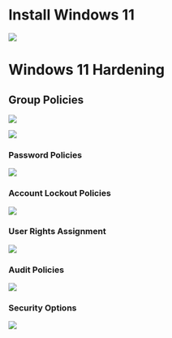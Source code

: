 # Install Windows 11

![](https://github.com/JonmarCorpuz/SecondBrain/blob/main/Assets/Whitespace.png)

# Windows 11 Hardening

## Group Policies

![](https://github.com/JonmarCorpuz/Procedures/blob/main/Windows%20Client/Assets/Password%20Policies%20pt1.png)

![](https://github.com/JonmarCorpuz/Procedures/blob/main/Windows%20Client/Assets/Password%20Policies%20pt2.png)

### Password Policies

![](https://github.com/JonmarCorpuz/Procedures/blob/main/Windows%20Client/Assets/Password%20Policies%20pt3.png)

### Account Lockout Policies

![](https://github.com/JonmarCorpuz/Procedures/blob/main/Windows%20Client/Assets/Account%20Lockout%20Policy.png)

### User Rights Assignment

![](https://github.com/JonmarCorpuz/Procedures/blob/main/Windows%20Client/Assets/User%20Rights%20Assignment.png)

### Audit Policies

![](https://github.com/JonmarCorpuz/Procedures/blob/main/Windows%20Client/Assets/Audit%20Policy.png)

### Security Options

![](https://github.com/JonmarCorpuz/Procedures/blob/main/Windows%20Client/Assets/Security%20Options.png)


